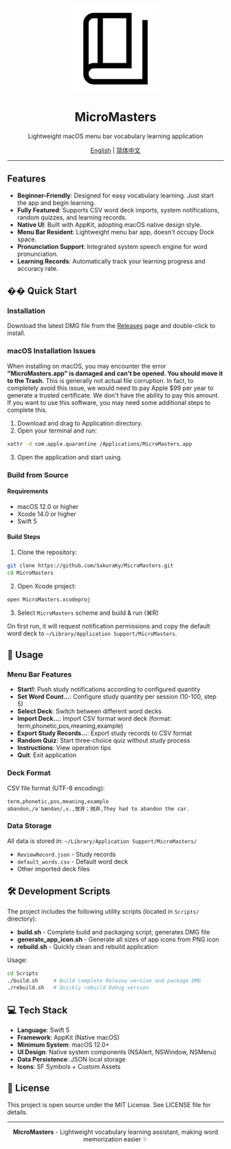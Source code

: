 <div align="center">

<img src="assets/app-icon.png" width="200" alt="MicroMasters Icon"/>

# MicroMasters

Lightweight macOS menu bar vocabulary learning application

[English](README.md) | [简体中文](README_zh-CN.md)

</div>

---

## Features

- **Beginner-Friendly**: Designed for easy vocabulary learning. Just start the app and begin learning.
- **Fully Featured**: Supports CSV word deck imports, system notifications, random quizzes, and learning records.
- **Native UI**: Built with AppKit, adopting macOS native design style.
- **Menu Bar Resident**: Lightweight menu bar app, doesn't occupy Dock space.
- **Pronunciation Support**: Integrated system speech engine for word pronunciation.
- **Learning Records**: Automatically track your learning progress and accuracy rate.

## �� Quick Start

### Installation

Download the latest DMG file from the [Releases](https://github.com/SakuraKy/MicroMasters/releases) page and double-click to install.

### macOS Installation Issues

When installing on macOS, you may encounter the error **"MicroMasters.app" is damaged and can't be opened. You should move it to the Trash.** This is generally not actual file corruption. In fact, to completely avoid this issue, we would need to pay Apple $99 per year to generate a trusted certificate. We don't have the ability to pay this amount. If you want to use this software, you may need some additional steps to complete this.

1. Download and drag to Application directory.
2. Open your terminal and run:

```bash
xattr -d com.apple.quarantine /Applications/MicroMasters.app
```

3. Open the application and start using.

### Build from Source

#### Requirements

- macOS 12.0 or higher
- Xcode 14.0 or higher
- Swift 5

#### Build Steps

1. Clone the repository:

```bash
git clone https://github.com/SakuraKy/MicroMasters.git
cd MicroMasters
```

2. Open Xcode project:

```bash
open MicroMasters.xcodeproj
```

3. Select `MicroMasters` scheme and build & run (⌘R)

On first run, it will request notification permissions and copy the default word deck to `~/Library/Application Support/MicroMasters`.

## 📖 Usage

### Menu Bar Features

- **Start!**: Push study notifications according to configured quantity
- **Set Word Count…**: Configure study quantity per session (10-100, step 5)
- **Select Deck**: Switch between different word decks
- **Import Deck…**: Import CSV format word deck (format: term,phonetic,pos,meaning,example)
- **Export Study Records…**: Export study records to CSV format
- **Random Quiz**: Start three-choice quiz without study process
- **Instructions**: View operation tips
- **Quit**: Exit application

### Deck Format

CSV file format (UTF-8 encoding):

```csv
term,phonetic,pos,meaning,example
abandon,/əˈbændən/,v.,放弃；抛弃,They had to abandon the car.
```

### Data Storage

All data is stored in: `~/Library/Application Support/MicroMasters/`

- `ReviewRecord.json` - Study records
- `default_words.csv` - Default word deck
- Other imported deck files

## 🛠️ Development Scripts

The project includes the following utility scripts (located in `Scripts/` directory):

- **build.sh** - Complete build and packaging script, generates DMG file
- **generate_app_icon.sh** - Generate all sizes of app icons from PNG icon
- **rebuild.sh** - Quickly clean and rebuild application

Usage:

```bash
cd Scripts
./build.sh     # Build complete Release version and package DMG
./rebuild.sh   # Quickly rebuild Debug version
```

## 💻 Tech Stack

- **Language**: Swift 5
- **Framework**: AppKit (Native macOS)
- **Minimum System**: macOS 12.0+
- **UI Design**: Native system components (NSAlert, NSWindow, NSMenu)
- **Data Persistence**: JSON local storage
- **Icons**: SF Symbols + Custom Assets

## 📄 License

This project is open source under the MIT License. See LICENSE file for details.

---

<div align="center">

**MicroMasters** - Lightweight vocabulary learning assistant, making word memorization easier ✨

</div>
